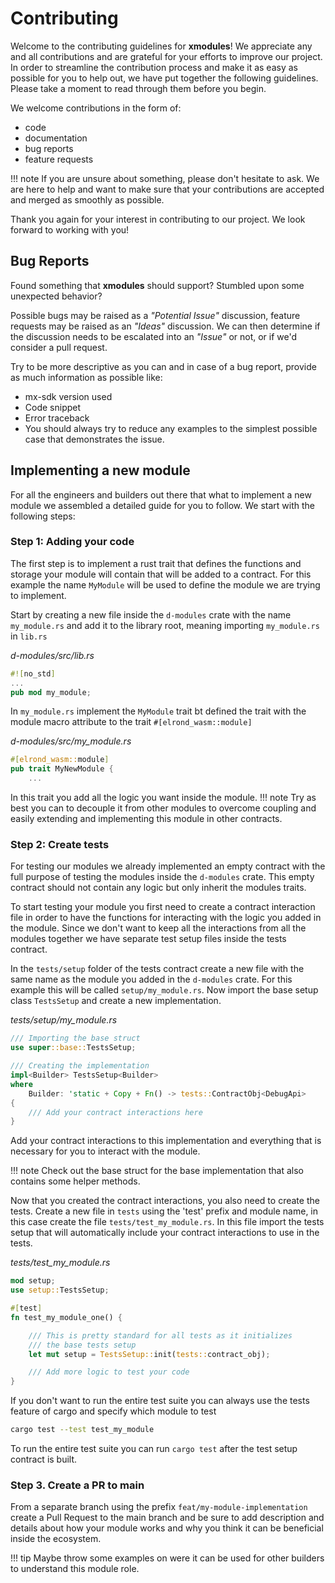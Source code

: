 # Contributing

Welcome to the contributing guidelines for __xmodules__! We appreciate any and all contributions and are grateful for
your efforts to improve our project. In order to streamline the contribution process and make it as easy as possible for
you to help out, we have put together the following guidelines. Please take a moment to read through them before
you begin.

We welcome contributions in the form of:

-   code
-   documentation
-   bug reports
-   feature requests

!!! note
    If you are unsure about something, please don't hesitate to ask. We are here to help and want to make sure that your contributions are accepted and merged as smoothly as possible.

Thank you again for your interest in contributing to our project. We look forward to working with you!

## Bug Reports

Found something that __xmodules__ should support? Stumbled upon some unexpected behavior?

Possible bugs may be raised as a *"Potential Issue"* discussion, feature requests may be raised as an *"Ideas"* discussion.
We can then determine if the discussion needs to be escalated into an *"Issue"* or not, or if we'd consider a pull request.

Try to be more descriptive as you can and in case of a bug report, provide as much information as possible like:

- mx-sdk version used
- Code snippet
- Error traceback
- You should always try to reduce any examples to the simplest possible case that demonstrates the issue.

## Implementing a new module

For all the engineers and builders out there that what to implement a new module we assembled a detailed guide for you
to follow. We start with the following steps:

### Step 1: Adding your code

The first step is to implement a rust trait that defines the functions and storage your module will contain that will be
added to a contract. For this example the name `MyModule` will be used to define the module we are trying to implement.

Start by creating a new file inside the `d-modules` crate with the name `my_module.rs` and add it to the library root,
meaning importing `my_module.rs` in `lib.rs`

*d-modules/src/lib.rs*
```rust
#![no_std]
...
pub mod my_module;
```

In `my_module.rs` implement the `MyModule` trait bt defined the trait with the module macro attribute to the trait
`#[elrond_wasm::module]`

*d-modules/src/my_module.rs*
```rust
#[elrond_wasm::module]
pub trait MyNewModule {
    ...
```

In this trait you add all the logic you want inside the module.
!!! note
    Try as best you can to decouple it from other modules to overcome coupling and easily extending and implementing this module in other contracts.

### Step 2: Create tests

For testing our modules we already implemented an empty contract with the full purpose of testing the modules inside the
`d-modules` crate. This empty contract should not contain any logic but only inherit the modules traits.

To start testing your module you first need to create a contract interaction file in order to have the functions for
interacting with the logic you added in the module. Since we don't want to keep all the interactions from all the
modules together we have separate test setup files inside the tests contract.

In the `tests/setup` folder of the tests contract create a new file with the same name as the module you added in the
`d-modules` crate. For this example this will be called `setup/my_module.rs`. Now import the base setup class
`TestsSetup` and create a new implementation.

*tests/setup/my_module.rs*
```rust
/// Importing the base struct
use super::base::TestsSetup;

/// Creating the implementation
impl<Builder> TestsSetup<Builder>
where
    Builder: 'static + Copy + Fn() -> tests::ContractObj<DebugApi>
{
    /// Add your contract interactions here
}
```

Add your contract interactions to this implementation and everything that is necessary for you to interact with the
module.

!!! note
    Check out the base struct for the base implementation that also contains some helper methods.

Now that you created the contract interactions, you also need to create the tests. Create a new file in `tests` using
the 'test' prefix and module name, in this case create the file `tests/test_my_module.rs`. In this file import the tests
setup that will automatically include your contract interactions to use in the tests.

*tests/test_my_module.rs*
```rust
mod setup;
use setup::TestsSetup;

#[test]
fn test_my_module_one() {

    /// This is pretty standard for all tests as it initializes
    /// the base tests setup
    let mut setup = TestsSetup::init(tests::contract_obj);

    /// Add more logic to test your code
}
```

If you don't want to run the entire test suite you can always use the tests feature of cargo and specify which module to
test

```bash
cargo test --test test_my_module
```

To run the entire test suite you can run `cargo test` after the test setup contract is built.

### Step 3. Create a PR to main

From a separate branch using the prefix `feat/my-module-implementation` create a Pull Request to the main branch and
be sure to add description and details about how your module works and why you think it can be beneficial inside the
ecosystem.

!!! tip
    Maybe throw some examples on were it can be used for other builders to understand this module role.

